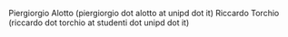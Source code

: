 Piergiorgio Alotto (piergiorgio dot alotto at unipd dot it)
Riccardo Torchio (riccardo dot torchio at studenti dot unipd dot it)
